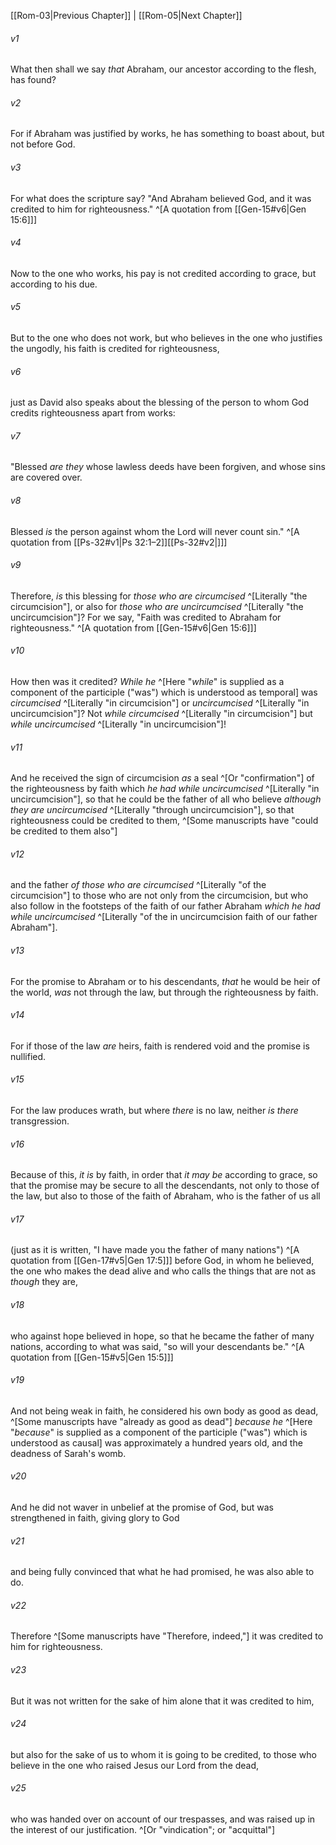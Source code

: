 ﻿---
aliases:
  - Romans 4
---

[[Rom-03|Previous Chapter]] | [[Rom-05|Next Chapter]]

###### v1
What then shall we say _that_ Abraham, our ancestor according to the flesh, has found?

###### v2
For if Abraham was justified by works, he has something to boast about, but not before God.

###### v3
For what does the scripture say? "And Abraham believed God, and it was credited to him for righteousness." ^[A quotation from [[Gen-15#v6|Gen 15:6]]]

###### v4
Now to the one who works, his pay is not credited according to grace, but according to his due.

###### v5
But to the one who does not work, but who believes in the one who justifies the ungodly, his faith is credited for righteousness,

###### v6
just as David also speaks about the blessing of the person to whom God credits righteousness apart from works:

###### v7
"Blessed _are they_ whose lawless deeds have been forgiven,
and whose sins are covered over.

###### v8
Blessed _is_ the person against whom the Lord will never count sin." ^[A quotation from [[Ps-32#v1|Ps 32:1–2]][[Ps-32#v2|]]]

###### v9
Therefore, _is_ this blessing for _those who are circumcised_ ^[Literally "the circumcision"], or also for _those who are uncircumcised_ ^[Literally "the uncircumcision"]? For we say, "Faith was credited to Abraham for righteousness." ^[A quotation from [[Gen-15#v6|Gen 15:6]]]

###### v10
How then was it credited? _While he_ ^[Here "_while_" is supplied as a component of the participle ("was") which is understood as temporal] was _circumcised_ ^[Literally "in circumcision"] or _uncircumcised_ ^[Literally "in uncircumcision"]? Not _while circumcised_ ^[Literally "in circumcision"] but _while uncircumcised_ ^[Literally "in uncircumcision"]!

###### v11
And he received the sign of circumcision _as_ a seal ^[Or "confirmation"] of the righteousness by faith which _he had_ _while uncircumcised_ ^[Literally "in uncircumcision"], so that he could be the father of all who believe _although they are uncircumcised_ ^[Literally "through uncircumcision"], so that righteousness could be credited to them, ^[Some manuscripts have "could be credited to them also"]

###### v12
and the father _of those who are circumcised_ ^[Literally "of the circumcision"] to those who are not only from the circumcision, but who also follow in the footsteps of the faith of our father Abraham _which he had while uncircumcised_ ^[Literally "of the in uncircumcision faith of our father Abraham"].

###### v13
For the promise to Abraham or to his descendants, _that_ he would be heir of the world, _was_ not through the law, but through the righteousness by faith.

###### v14
For if those of the law _are_ heirs, faith is rendered void and the promise is nullified.

###### v15
For the law produces wrath, but where _there_ is no law, neither _is there_ transgression.

###### v16
Because of this, _it is_ by faith, in order that _it may be_ according to grace, so that the promise may be secure to all the descendants, not only to those of the law, but also to those of the faith of Abraham, who is the father of us all

###### v17
(just as it is written, "I have made you the father of many nations") ^[A quotation from [[Gen-17#v5|Gen 17:5]]] before God, in whom he believed, the one who makes the dead alive and who calls the things that are not as _though_ they are,

###### v18
who against hope believed in hope, so that he became the father of many nations, according to what was said, "so will your descendants be." ^[A quotation from [[Gen-15#v5|Gen 15:5]]]

###### v19
And not being weak in faith, he considered his own body as good as dead,  ^[Some manuscripts have "already as good as dead"] _because he_ ^[Here "_because_" is supplied as a component of the participle ("was") which is understood as causal] was approximately a hundred years old, and the deadness of Sarah's womb.

###### v20
And he did not waver in unbelief at the promise of God, but was strengthened in faith, giving glory to God

###### v21
and being fully convinced that what he had promised, he was also able to do.

###### v22
Therefore ^[Some manuscripts have "Therefore, indeed,"] it was credited to him for righteousness.

###### v23
But it was not written for the sake of him alone that it was credited to him,

###### v24
but also for the sake of us to whom it is going to be credited, to those who believe in the one who raised Jesus our Lord from the dead,

###### v25
who was handed over on account of our trespasses, and was raised up in the interest of our justification. ^[Or "vindication"; or "acquittal"]